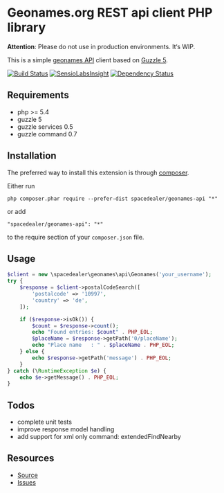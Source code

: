 # Geonames.org REST api client PHP library

**Attention**: Please do not use in production environments. It‘s WIP.

This is a simple [geonames API](http://www.geonames.org/export/web-services.html) client based on [Guzzle 5](http://docs.guzzlephp.org/en/latest/).

[![Build Status](https://travis-ci.org/spacedealer/geonames-api.svg)](https://travis-ci.org/spacedealer/geonames-api)
[![SensioLabsInsight](https://insight.sensiolabs.com/projects/131220d9-7a2d-41c2-aa28-f08a7c89bcff/mini.png)](https://insight.sensiolabs.com/projects/131220d9-7a2d-41c2-aa28-f08a7c89bcff)
[![Dependency Status](https://www.versioneye.com/user/projects/54748bd898b2e85e67000142/badge.svg?style=flat)](https://www.versioneye.com/user/projects/54748bd898b2e85e67000142)

## Requirements

 - php >= 5.4
 - guzzle 5
 - guzzle services 0.5
 - guzzle command 0.7
 
## Installation

The preferred way to install this extension is through [composer](http://getcomposer.org/download/).

Either run

```
php composer.phar require --prefer-dist spacedealer/geonames-api "*"
```

or add

```
"spacedealer/geonames-api": "*"
```

to the require section of your `composer.json` file.

## Usage

```php
$client = new \spacedealer\geonames\api\Geonames('your_username');
try {
    $response = $client->postalCodeSearch([
        'postalcode' => '10997',
        'country' => 'de',
    ]);

    if ($response->isOk()) {
        $count = $response->count();
        echo "Found entries: $count" . PHP_EOL;
        $placeName = $response->getPath('0/placeName');
        echo "Place name   : " . $placeName . PHP_EOL;
    } else {
        echo $response->getPath('message') . PHP_EOL;
    }
} catch (\RuntimeException $e) {
    echo $e->getMessage() . PHP_EOL;
}
```
## Todos

 - complete unit tests
 - improve response model handling
 - add support for xml only command: extendedFindNearby

## Resources

 - [Source](https://github.com/spacedealer/geonames-api)
 - [Issues](https://github.com/spacedealer/geonames-api/issues)
